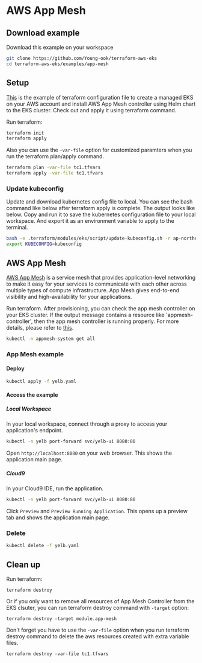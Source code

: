 # AWS App Mesh

## Download example
Download this example on your workspace
```sh
git clone https://github.com/Young-ook/terraform-aws-eks
cd terraform-aws-eks/examples/app-mesh
```

## Setup
[This](https://github.com/Young-ook/terraform-aws-eks/blob/main/examples/app-mesh/main.tf) is the example of terraform configuration file to create a managed EKS on your AWS account and install AWS App Mesh controller using Helm chart to the EKS cluster. Check out and apply it using terraform command.

Run terraform:
```sh
terraform init
terraform apply
```
Also you can use the `-var-file` option for customized paramters when you run the terraform plan/apply command.
```sh
terraform plan -var-file tc1.tfvars
terraform apply -var-file tc1.tfvars
```
### Update kubeconfig
Update and download kubernetes config file to local. You can see the bash command like below after terraform apply is complete. The output looks like below. Copy and run it to save the kubernetes configuration file to your local workspace. And export it as an environment variable to apply to the terminal.
```sh
bash -e .terraform/modules/eks/script/update-kubeconfig.sh -r ap-northeast-2 -n eks-appmesh -k kubeconfig
export KUBECONFIG=kubeconfig
```

## AWS App Mesh
[AWS App Mesh](https://aws.amazon.com/app-mesh/) is a service mesh that provides application-level networking to make it easy for your services to communicate with each other across multiple types of compute infrastructure. App Mesh gives end-to-end visibility and high-availability for your applications.

Run terraform.
After provisioning, you can check the app mesh controller on your EKS cluster. If the output message contains a resource like 'appmesh-controller', then the app mesh controller is running properly. For more details, please refer to [this](https://github.com/Young-ook/terraform-aws-eks/tree/main/modules/app-mesh).
```sh
kubectl -n appmesh-system get all
```

### App Mesh example
#### Deploy
```sh
kubectl apply -f yelb.yaml
```

#### Access the example
##### Local Workspace
In your local workspace, connect through a proxy to access your application's endpoint.
```sh
kubectl -n yelb port-forward svc/yelb-ui 8080:80
```
Open `http://localhost:8080` on your web browser. This shows the application main page.

##### Cloud9
In your Cloud9 IDE, run the application.
```sh
kubectl -n yelb port-forward svc/yelb-ui 8080:80
```
Click `Preview` and `Preview Running Application`. This opens up a preview tab and shows the application main page.

### Delete
```sh
kubectl delete -f yelb.yaml
```

## Clean up
Run terraform:
```
terraform destroy
```
Or if you only want to remove all resources of App Mesh Controller from the EKS clsuter, you can run terraform destroy command with `-target` option:
```
terraform destroy -target module.app-mesh
```
Don't forget you have to use the `-var-file` option when you run terraform destroy command to delete the aws resources created with extra variable files.
```
terraform destroy -var-file tc1.tfvars
```
